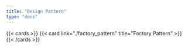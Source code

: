 ```yaml
---
title: "Design Pattern"
type: "docs"
---
```

{{< cards >}}
  {{< card link="./factory_pattern" title="Factory Pattern" >}}
{{< /cards >}}
